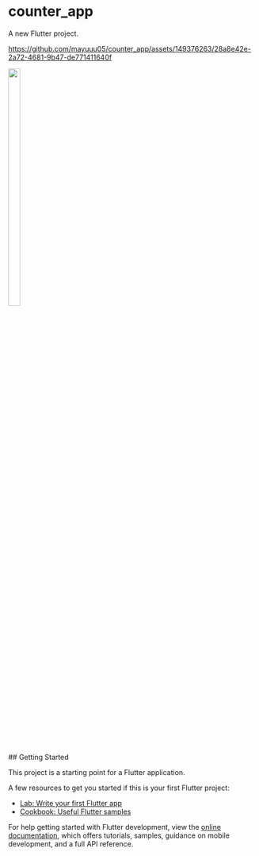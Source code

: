 # counter_app

A new Flutter project.


https://github.com/mayuuu05/counter_app/assets/149376263/28a8e42e-2a72-4681-9b47-de771411640f

<p >
  
  <img src = "https://github.com/mayuuu05/counter_app/assets/149376263/8e9db48a-416a-420f-b34a-c92a485f9e1d" width=22% height=35% >
</p>
## Getting Started

This project is a starting point for a Flutter application.

A few resources to get you started if this is your first Flutter project:

- [Lab: Write your first Flutter app](https://docs.flutter.dev/get-started/codelab)
- [Cookbook: Useful Flutter samples](https://docs.flutter.dev/cookbook)

For help getting started with Flutter development, view the
[online documentation](https://docs.flutter.dev/), which offers tutorials,
samples, guidance on mobile development, and a full API reference.
